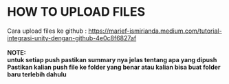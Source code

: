 <h1>HOW TO UPLOAD FILES</h1>

Cara upload files ke github : https://marief-ismirianda.medium.com/tutorial-integrasi-unity-dengan-github-4e0c8f6827af
<br>
<br>
<b>NOTE:</b><br>
<b>untuk setiap push pastikan summary nya jelas tentang apa yang dipush</b><br>
<b>Pastikan kalian push file ke folder yang benar atau kalian bisa buat folder baru terlebih dahulu</b>
